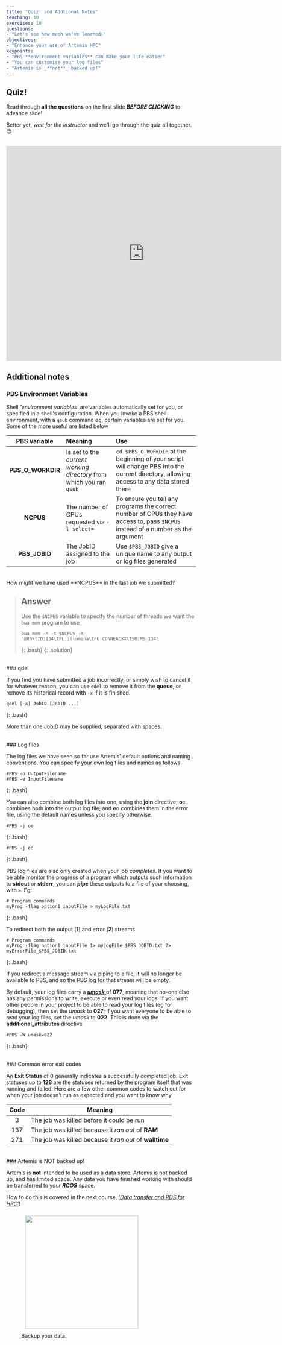 ```yaml
---
title: "Quiz! and Addtional Notes"
teaching: 10
exercises: 10
questions:
- "Let's see how much we've learned!"
objectives:
- "Enhance your use of Artemis HPC"
keypoints:
- "PBS **environment variables** can make your life easier"
- "You can customise your log files"
- "Artemis is _**not**_ backed up!"
---
```


## Quiz!

Read through **all the questions** on the first slide **_BEFORE CLICKING_** to advance slide!!

Better yet, _wait for the instructor_ and we'll go through the quiz all together. :blush:

<br>
<iframe src="https://unisyd-my.sharepoint.com/:p:/g/personal/hayim_dar_sydney_edu_au/ESMUb4t3T8xNtvUT01KmkkcB1ER1VNimkf7aOl6mq4asQg?e=prI08i&amp;action=embedview&amp;wdAr=1.7777777777777777" width="730px" height="570px" frameborder="0">This is an embedded <a target="_blank" href="https://office.com">Microsoft Office</a> presentation, powered by <a target="_blank" href="https://office.com/webapps">Office Online</a>.</iframe>
<br>

## Additional notes

### PBS Environment Variables

Shell _'environment variables'_ are variables automatically set for you, or specified in a shell's configuration. When you invoke a PBS shell environment, with a ```qsub``` command eg, certain variables are set for you. Some of the more useful are listed below

| PBS variable | Meaning | Use |
|:---:|:----|:---|
| **PBS_O_WORKDIR** | Is set to the _current working directory_ from which you ran ```qsub``` | ```cd $PBS_O_WORKDIR``` at the beginning of your script will change PBS into the current directory, allowing access to any data stored there |
| **NCPUS** | The number of CPUs requested via ```-l select=``` | To ensure you tell any programs the correct number of CPUs they have access to, pass ```$NCPUS``` instead of a number as the argument |
 **PBS_JOBID** | The JobID assigned to the job | Use ```$PBS_JOBID``` give a unique name to any output or log files generated |

<br>
How might we have used **NCPUS** in the last job we submitted?

> ## Answer
> Use the ```$NCPUS``` variable to specify the number of threads we want the ```bwa mem``` program to use
> ~~~
> bwa mem -M -t $NCPUS -R '@RG\tID:134\tPL:illumina\tPU:CONNEACXX\tSM:MS_134'
> ~~~
> {: .bash}
{: .solution}

<br>
### qdel

If you find you have submitted a job incorrectly, or simply wish to cancel it for whatever reason, you can use ```qdel``` to remove it from the **queue**, or remove its historical record with ```-x``` if it is finished.
~~~
qdel [-x] JobID [JobID ...]
~~~
{: .bash}

More than one JobID may be supplied, separated with spaces.

<br>
### Log files

The log files we have seen so far use Artemis' default options and naming conventions. You can specify your own log files and names as follows

~~~
#PBS -o OutputFilename
#PBS -e InputFilename
~~~
{: .bash}

You can also combine both log files into one, using the **join** directive; **o**e combines both into the output log file, and **e**o combines them in the error file, using the default names unless you specify otherwise.
~~~
#PBS -j oe
~~~
{: .bash}
~~~
#PBS -j eo
~~~
{: .bash}

PBS log files are also only created when your job _completes_. If you want to be able monitor the progress of a program which outputs such information to **stdout** or **stderr**, you can **_pipe_** these outputs to a file of your choosing, with ```>```. Eg:
~~~
# Program commands
myProg -flag option1 inputFile > myLogFile.txt
~~~
{: .bash}

To redirect both the output (**1**) and error (**2**) streams

~~~
# Program commands
myProg -flag option1 inputFile 1> myLogFile_$PBS_JOBID.txt 2> myErrorFile_$PBS_JOBID.txt
~~~
{: .bash}

If you redirect a message stream via piping to a file, it will no longer be available to PBS, and so the PBS log for that stream will be empty.

By default, your log files carry a [**_umask_** ](https://en.wikipedia.org/wiki/Umask) of **077**, meaning that no-one else has any permissions to write, execute or even read your logs. If you want other people in your project to be able to read your log files (eg for debugging), then set the _umask_ to **027**; if you want everyone to be able to read your log files, set the _umask_ to **022**. This is done via the **additional_attributes** directive
~~~
#PBS -W umask=022
~~~
{: .bash}

<br>
### Common error exit codes

An **Exit Status** of 0 generally indicates a successfully completed job. Exit statuses up to **128** are the statuses returned by the program itself that was running and failed. Here are a few other common codes to watch out for when your job doesn't run as expected and you want to know why

|Code|Meaning|
|:--:|---|
|3| The job was killed before it could be run |
|137| The job was killed because it _ran out_ of **RAM** |
|271| The job was killed because it _ran out_ of **walltime** |

<br>
### Artemis is NOT backed up!

Artemis is **not** intended to be used as a data store. Artemis is not backed up, and has limited space. Any data you have finished working with should be transferred to your **_RCOS_** space.

How to do this is covered in the next course, [‘_Data transfer and RDS for HPC_’](https://sydney-informatics-hub.github.io/training.artemis.rds)!

<figure>
  <img src="{{ page.root }}/fig/05_backup.png" style="margin:10px;height:300px"/>
  <figcaption> Backup your data. </figcaption>
</figure><br>
